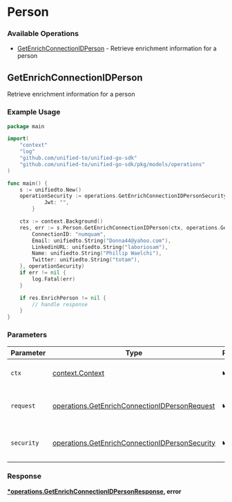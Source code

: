 # Person

### Available Operations

* [GetEnrichConnectionIDPerson](#getenrichconnectionidperson) - Retrieve enrichment information for a person

## GetEnrichConnectionIDPerson

Retrieve enrichment information for a person

### Example Usage

```go
package main

import(
	"context"
	"log"
	"github.com/unified-to/unified-go-sdk"
	"github.com/unified-to/unified-go-sdk/pkg/models/operations"
)

func main() {
    s := unifiedto.New()
    operationSecurity := operations.GetEnrichConnectionIDPersonSecurity{
            Jwt: "",
        }

    ctx := context.Background()
    res, err := s.Person.GetEnrichConnectionIDPerson(ctx, operations.GetEnrichConnectionIDPersonRequest{
        ConnectionID: "numquam",
        Email: unifiedto.String("Donna44@yahoo.com"),
        LinkedinURL: unifiedto.String("laboriosam"),
        Name: unifiedto.String("Phillip Waelchi"),
        Twitter: unifiedto.String("totam"),
    }, operationSecurity)
    if err != nil {
        log.Fatal(err)
    }

    if res.EnrichPerson != nil {
        // handle response
    }
}
```

### Parameters

| Parameter                                                                                                        | Type                                                                                                             | Required                                                                                                         | Description                                                                                                      |
| ---------------------------------------------------------------------------------------------------------------- | ---------------------------------------------------------------------------------------------------------------- | ---------------------------------------------------------------------------------------------------------------- | ---------------------------------------------------------------------------------------------------------------- |
| `ctx`                                                                                                            | [context.Context](https://pkg.go.dev/context#Context)                                                            | :heavy_check_mark:                                                                                               | The context to use for the request.                                                                              |
| `request`                                                                                                        | [operations.GetEnrichConnectionIDPersonRequest](../../models/operations/getenrichconnectionidpersonrequest.md)   | :heavy_check_mark:                                                                                               | The request object to use for the request.                                                                       |
| `security`                                                                                                       | [operations.GetEnrichConnectionIDPersonSecurity](../../models/operations/getenrichconnectionidpersonsecurity.md) | :heavy_check_mark:                                                                                               | The security requirements to use for the request.                                                                |


### Response

**[*operations.GetEnrichConnectionIDPersonResponse](../../models/operations/getenrichconnectionidpersonresponse.md), error**

